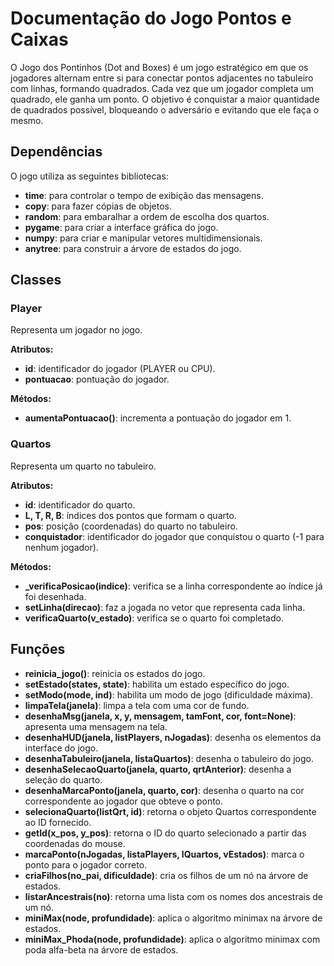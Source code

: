 # Documentação do Jogo Pontos e Caixas

O Jogo dos Pontinhos (Dot and Boxes) é um jogo estratégico em que os jogadores alternam entre si para conectar pontos adjacentes no tabuleiro com linhas, formando quadrados. Cada vez que um jogador completa um quadrado, ele ganha um ponto. O objetivo é conquistar a maior quantidade de quadrados possível, bloqueando o adversário e evitando que ele faça o mesmo.

## Dependências

O jogo utiliza as seguintes bibliotecas:

- **time**: para controlar o tempo de exibição das mensagens.
- **copy**: para fazer cópias de objetos.
- **random**: para embaralhar a ordem de escolha dos quartos.
- **pygame**: para criar a interface gráfica do jogo.
- **numpy**: para criar e manipular vetores multidimensionais.
- **anytree**: para construir a árvore de estados do jogo.

## Classes

### Player

Representa um jogador no jogo.

**Atributos:**
- **id**: identificador do jogador (PLAYER ou CPU).
- **pontuacao**: pontuação do jogador.

**Métodos:**
- **aumentaPontuacao()**: incrementa a pontuação do jogador em 1.

### Quartos

Representa um quarto no tabuleiro.

**Atributos:**
- **id**: identificador do quarto.
- **L, T, R, B**: índices dos pontos que formam o quarto.
- **pos**: posição (coordenadas) do quarto no tabuleiro.
- **conquistador**: identificador do jogador que conquistou o quarto (-1 para nenhum jogador).

**Métodos:**
- **_verificaPosicao(indice)**: verifica se a linha correspondente ao índice já foi desenhada.
- **setLinha(direcao)**: faz a jogada no vetor que representa cada linha.
- **verificaQuarto(v_estado)**: verifica se o quarto foi completado.

## Funções

- **reinicia_jogo()**: reinicia os estados do jogo.
- **setEstado(states, state)**: habilita um estado específico do jogo.
- **setModo(mode, ind)**: habilita um modo de jogo (dificuldade máxima).
- **limpaTela(janela)**: limpa a tela com uma cor de fundo.
- **desenhaMsg(janela, x, y, mensagem, tamFont, cor, font=None)**: apresenta uma mensagem na tela.
- **desenhaHUD(janela, listPlayers, nJogadas)**: desenha os elementos da interface do jogo.
- **desenhaTabuleiro(janela, listaQuartos)**: desenha o tabuleiro do jogo.
- **desenhaSelecaoQuarto(janela, quarto, qrtAnterior)**: desenha a seleção do quarto.
- **desenhaMarcaPonto(janela, quarto, cor)**: desenha o quarto na cor correspondente ao jogador que obteve o ponto.
- **selecionaQuarto(listQrt, id)**: retorna o objeto Quartos correspondente ao ID fornecido.
- **getId(x_pos, y_pos)**: retorna o ID do quarto selecionado a partir das coordenadas do mouse.
- **marcaPonto(nJogadas, listaPlayers, lQuartos, vEstados)**: marca o ponto para o jogador correto.
- **criaFilhos(no_pai, dificuldade)**: cria os filhos de um nó na árvore de estados.
- **listarAncestrais(no)**: retorna uma lista com os nomes dos ancestrais de um nó.
- **miniMax(node, profundidade)**: aplica o algoritmo minimax na árvore de estados.
- **miniMax_Phoda(node, profundidade)**: aplica o algoritmo minimax com poda alfa-beta na árvore de estados.
